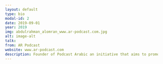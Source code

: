 ```yaml
---
layout: default
type: bio
modal-id: 2
date: 2019-09-01
year: 2019
img: abdulrahman_alomran_www.ar-podcast.com.jpg
alt: image-alt
talk:
from: AR Podcast
website: www.ar-podcast.com 
description: Founder of Podcast Arabic an initiative that aims to promote podcasting in the Arab World and the maker of Tiar podcast. 
---
```

